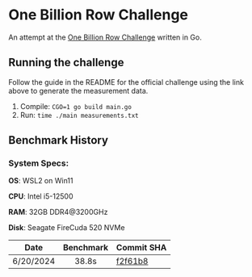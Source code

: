 # One Billion Row Challenge
An attempt at the [One Billion Row Challenge](https://github.com/gunnarmorling/1brc) written in Go.

## Running the challenge
Follow the guide in the README for the official challenge using the link above to generate the measurement data.

1) Compile: `CGO=1 go build main.go`
2) Run: `time ./main measurements.txt`

## Benchmark History
### System Specs:
__OS__: WSL2 on Win11

__CPU__: Intel i5-12500

__RAM__: 32GB DDR4@3200GHz

__Disk__: Seagate FireCuda 520 NVMe

| Date          | Benchmark     | Commit SHA                                                                                  |
| ------------- |:-------------:| --------------------------------------------------------------------------------------------|
| 6/20/2024     | 38.8s         | [f2f61b8](https://github.com/Pragma8123/1brc/tree/f2f61b85a2f0d65419613c7d0ceb966fec66e22f) |
